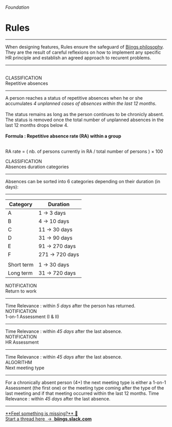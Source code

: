 <h6 class="is-uppercase has-text-grey has-text-weight-medium is-size-6 is-size-7-mobile">Foundation</h6>
<h1 class="title is-family-secondary is-size-2-mobile">Rules</h1>
<hr class="is-visible is-size-4">
<p class="subtitle is-family-secondary has-text-dark">
    When designing features, <span class="has-text-weight-semibold">Rules</span> ensure the safeguard of <a href="https://biings.com/en/philosophy">Biings philosophy</a>. They are the result of careful reflexions on how to implement any specific HR principle and establish an agreed approach to recurent problems.
</p>

<hr class="is-visible is-size-4"><br>

<div id="r-wc" class="box is-expandable is-unselectable is-large has-background-white-bis is-raised is-floating hover-to-popping" onclick="toggleExpand('r-wc')">
    <span class="subtitle is-size-7 has-text-primary">CLASSIFICATION</span><br>
    <span class="title is-4 is-family-sans-serif has-text-weight-semibold">Repetitive absences</span>
    <div class="expanded-content content">
        <hr class="is-visible is-size-4">
        A person reaches a status of repetitive absences when he or she accumulates <em>4 unplanned cases of absences within the last 12 months</em>.
        <br><br>
        The status remains as long as the person continues to be chronicly absent. The status is removed once the total number of unplanned absences in the last 12 months drops below 4.
        <br><br>
        <strong>Formula : Repetitive absence rate (RA) within a group</strong><br><br>
        <p class="has-text-centered box is-bordered">RA rate = ( nb. of persons currently in RA / total number of persons ) &times; 100</p>
    </div>
</div>

<div id="r-adc" class="box is-large is-expandable is-unselectable has-background-white-bis is-raised is-floating hover-to-popping" onclick="toggleExpand('r-adc')">
    <span class="subtitle is-size-7 has-text-primary">CLASSIFICATION</span><br>
    <span class="title is-4 is-family-sans-serif has-text-weight-semibold">Absences duration categories</span>
    <div class="expanded-content content">
        <hr class="is-visible is-size-4">
        Absences can be sorted into 6 categories depending on their duration (in days):
        <hr>
        <table>
            <thead><tr><th>Category</th><th>Duration</th></tr></thead>
            <tbody>            
                <tr><td>A</td><td>1 → 3 days</td></tr>
                <tr><td>B</td><td>4 → 10 days</td></tr>
                <tr><td>C</td><td>11 → 30 days</td></tr>
                <tr><td>D</td><td>31 → 90 days</td></tr>
                <tr><td>E</td><td>91 → 270 days</td></tr>
                <tr><td>F</td><td>271 → 720 days</td></tr>
                <tr><td></td><td></td></tr>
                <tr><td>Short term</td><td>1 → 30 days</td></tr>
                <tr><td>Long term</td><td>31 → 720 days</td></tr>
            </tbody>
        </table>
    </div>
</div>

<div id="r-rtw" class="box is-expandable is-large is-unselectable has-background-white-bis is-raised is-floating hover-to-popping" onclick="toggleExpand('r-rtw')">
    <span class="subtitle is-size-7 has-text-primary">NOTIFICATION</span><br>
    <span class="title is-4 is-family-sans-serif has-text-weight-semibold">Return to work</span>
    <div class="expanded-content">
        <hr class="is-visible is-size-4">
        <span class="has-text-weight-medium">Time Relevance</span> : within <em>5 days</em> after the person has returned.
    </div>
</div>

<div id="r-asm" class="box is-expandable is-large is-unselectable has-background-white-bis is-raised is-floating hover-to-popping" onclick="toggleExpand('r-asm')">
    <span class="subtitle is-size-7 has-text-primary">NOTIFICATION</span><br>
    <span class="title is-4 is-family-sans-serif has-text-weight-semibold">1-on-1 Assessment (<span class="">I</span> & <span class="">II</span>)</span>
    <div class="expanded-content">
        <hr class="is-visible is-size-4">
        <span class="has-text-weight-medium">Time Relevance</span> : within <em>45 days</em> after the last absence.
    </div>
</div>

<div id="r-hrasm" class="box is-expandable is-large is-unselectable has-background-white-bis is-raised is-floating hover-to-popping" onclick="toggleExpand('r-hrasm')">
    <span class="subtitle is-size-7 has-text-primary">NOTIFICATION</span><br>
    <span class="title is-4 is-family-sans-serif has-text-weight-semibold">HR Assessment</span>
    <div class="expanded-content">
        <hr class="is-visible is-size-4">
        <span class="has-text-weight-medium">Time Relevance</span> : within <em>45 days</em> after the last absence.
    </div>
</div>

<div id="r-algo1" class="box is-expandable is-large is-unselectable has-background-white-bis is-raised is-floating hover-to-popping" onclick="toggleExpand('r-algo1')">
    <span class="subtitle is-size-7 has-text-primary">ALGORITHM</span><br>
    <span class="title is-4 is-family-sans-serif has-text-weight-semibold">Next meeting type</span>
    <div class="expanded-content">
        <hr class="is-visible is-size-4">
        For a chronically absent person (4+) the next meeting type is either a 1-on-1 Assessment (the first one) or the meeting type coming after the type of the last meeting and if that meeting occurred within the last 12 months.
        <span class="has-text-weight-medium">Time Relevance</span> : within <em>45 days</em> after the last absence.
    </div>
</div>

<hr>

<a href="https://biings.slack.com" target="blank" class="box is-well has-text-grey">
    **Feel something is missing?** 🤔 <br>Start a thread here &nbsp;→&nbsp; <strong class="has-text-primary">biings.slack.com</strong></a>
</a>
